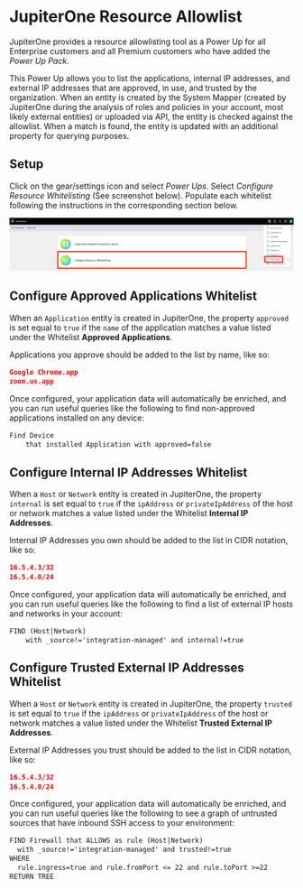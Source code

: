 # JupiterOne Resource Allowlist

JupiterOne provides a resource allowlisting tool as a Power Up for all
Enterprise customers and all Premium customers who have added the 
*Power Up Pack*.

This Power Up allows you to list the applications, internal IP addresses, 
and external IP addresses that are approved, in use, and trusted
by the organization. When an entity is created by the System Mapper (created by
JupiterOne during the analysis of roles and policies in your account, most
likely external entities) or uploaded via API, the entity is checked against the
allowlist. When a match is found, the entity is updated with an additional
property for querying purposes.

## Setup

Click on the gear/settings icon and select *Power Ups*. Select *Configure
Resource Whitelisting* (See screenshot below). Populate each whitelist following
the instructions in the corresponding section below.

![resource-whitelist-setup](../assets/resource-whitelist-setup.png)

## Configure Approved Applications Whitelist

When an `Application` entity is created in JupiterOne, the property `approved`
is set equal to `true` if the `name` of the application matches a value listed
under the Whitelist **Approved Applications**.

Applications you approve should be added to the list by name, like so:

```json
Google Chrome.app
zoom.us.app
```

Once configured, your application data will automatically be enriched, and you
can run useful queries like the following to find non-approved applications
installed on any device:

```j1ql
Find Device 
    that installed Application with approved=false
```

## Configure Internal IP Addresses Whitelist

When a `Host` or `Network` entity is created in JupiterOne, the property
`internal` is set equal to `true` if the `ipAddress` or `privateIpAddress` of
the host or network matches a value listed under the Whitelist **Internal IP
Addresses**.

Internal IP Addresses you own should be added to the list in CIDR notation, like
so:

```json
16.5.4.3/32
16.5.4.0/24
```

Once configured, your application data will automatically be enriched, and you
can run useful queries like the following to find a list of external IP hosts
and networks in your account:

```j1ql
FIND (Host|Network) 
    with _source!='integration-managed' and internal!=true
```

## Configure Trusted External IP Addresses Whitelist

When a `Host` or `Network` entity is created in JupiterOne, the property
`trusted` is set equal to `true` if the `ipAddress` or `privateIpAddress` of the
host or network matches a value listed under the Whitelist **Trusted External IP
Addresses**.

External IP Addresses you trust should be added to the list in CIDR notation,
like so:

```json
16.5.4.3/32
16.5.4.0/24
```

Once configured, your application data will automatically be enriched, and you
can run useful queries like the following to see a graph of untrusted sources
that have inbound SSH access to your environment:

```j1ql
FIND Firewall that ALLOWS as rule (Host|Network)
  with _source!='integration-managed' and trusted!=true
WHERE 
  rule.ingress=true and rule.fromPort <= 22 and rule.toPort >=22
RETURN TREE
```